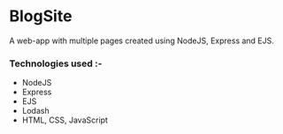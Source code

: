 # BlogSite

A web-app with multiple pages created using NodeJS, Express and EJS.

### Technologies used :-

- NodeJS
- Express
- EJS
- Lodash
- HTML, CSS, JavaScript
